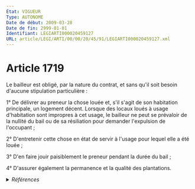 ```yaml
---
État: VIGUEUR
Type: AUTONOME
Date de début: 2009-03-28
Date de fin: 2999-01-01
Identifiant: LEGIARTI000020459127
URL: article/LEGI/ARTI/00/00/20/45/91/LEGIARTI000020459127.xml
---
```


<h1>Article 1719</h1>

Le bailleur est obligé, par la nature du contrat, et sans qu'il soit besoin
d'aucune stipulation particulière :<br />

1° De délivrer au preneur la chose louée et, s'il s'agit de son habitation
principale, un logement décent. Lorsque des locaux loués à usage d'habitation
sont impropres à cet usage, le bailleur ne peut se prévaloir de la nullité du
bail ou de sa résiliation pour demander l'expulsion de l'occupant ;<br />

2° D'entretenir cette chose en état de servir à l'usage pour lequel elle a été
louée ;<br />

3° D'en faire jouir paisiblement le preneur pendant la durée du bail ;<br />

4° D'assurer également la permanence et la qualité des plantations.


<details>
  <summary><em>Références</em></summary>

  <h2>Articles faisant référence à l'article</h2>
  
  <ul>
    <li>
      <a href="https://legal.tricoteuses.fr//redirection/LEGIARTI000020440368?vers=git&vers=legifrance">LOI n° 2009-323 du 25 mars 2009 de mobilisation pour le logement et la lutte contre l'exclusion - article 58 ENTIEREMENT_MODIF</a> MODIFIE source
    </li>
  </ul>
  
  <h2>Références faites par l'article</h2>
  
  <ul>
    <li>
      2009-03-25 MODIFIE cible <a href="https://legal.tricoteuses.fr//redirection/LEGIARTI000020440368?vers=git&vers=legifrance">LOI n° 2009-323 du 25 mars 2009 de mobilisation pour le logement et la lutte contre l'exclusion - article 58 ENTIEREMENT_MODIF</a>
    </li>
    <li>
      2023-04-03 CITATION cible <a href="https://legal.tricoteuses.fr//redirection/LEGIARTI000047398353?vers=git&vers=legifrance">Décret n° 2023-248 du 3 avril 2023 relatif au conventionnement à l'aide personnalisée au logement des logements-foyers situés en Guadeloupe, Guyane, Martinique, à La Réunion et à Mayotte - article 3 ENTIEREMENT_MODIF</a>
    </li>
    <li>
      2023-04-03 CITATION cible <a href="https://legal.tricoteuses.fr//redirection/LEGIARTI000047398309?vers=git&vers=legifrance">Décret n° 2023-248 du 3 avril 2023 relatif au conventionnement à l'aide personnalisée au logement des logements-foyers situés en Guadeloupe, Guyane, Martinique, à La Réunion et à Mayotte - article 3 ENTIEREMENT_MODIF</a>
    </li>
    <li>
      2999-01-01 CITATION cible <a href="https://legal.tricoteuses.fr//redirection/LEGIARTI000039049027?vers=git&vers=legifrance">Code de la construction et de l'habitation - article Annexe 1 au III art R353-159 AUTONOME MODIFIE, en vigueur du 2019-09-01 au 2022-01-01</a>
    </li>
    <li>
      2999-01-01 CITATION cible <a href="https://legal.tricoteuses.fr//redirection/LEGIARTI000039048983?vers=git&vers=legifrance">Code de la construction et de l'habitation - article Annexe 2 au III art R353-159 AUTONOME VIGUEUR, en vigueur depuis le 2019-09-01</a>
    </li>
    <li>
      2999-01-01 CITATION cible <a href="https://legal.tricoteuses.fr//redirection/LEGIARTI000006897822?vers=git&vers=legifrance">Code de la construction et de l'habitation - article R353-158 AUTONOME MODIFIE, en vigueur du 2006-01-01 au 2011-04-02</a>
    </li>
    <li>
      2999-01-01 CITATION cible <a href="https://legal.tricoteuses.fr//redirection/LEGIARTI000006897855?vers=git&vers=legifrance">Code de la construction et de l'habitation - article R353-165-4 AUTONOME ABROGE, en vigueur du 2006-01-01 au 2011-04-02</a>
    </li>
    <li>
      2999-01-01 CITATION cible <a href="https://legal.tricoteuses.fr//redirection/LEGIARTI000006583916?vers=git&vers=legifrance">Code rural (nouveau) - article L415-8 AUTONOME VIGUEUR, en vigueur depuis le 1982-12-01</a>
    </li>
    <li>
      2999-01-01 CITATION cible <a href="https://legal.tricoteuses.fr//redirection/LEGIARTI000006583918?vers=git&vers=legifrance">Code rural (nouveau) - article L415-9 AUTONOME ABROGE, en vigueur du 1982-12-01 au 2016-08-10</a>
    </li>
  </ul>
</details>
